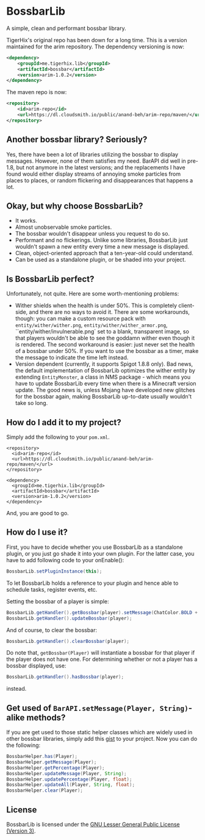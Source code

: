 # BossbarLib
A simple, clean and performant bossbar library.

TigerHix's original repo has been down for a long time. This is a version maintained for the arim repository.
The dependency versioning is now:
```xml
<dependency>
	<groupId>me.tigerhix.lib</groupId>
	<artifactId>bossbar</artifactId>
	<version>arim-1.0.2</version>
</dependency>
```

The maven repo is now:
```xml
<repository>
	<id>arim-repo</id>
	<url>https://dl.cloudsmith.io/public/anand-beh/arim-repo/maven/</url>
</repository>
```

Another bossbar library? Seriously?
--------------
Yes, there have been a lot of libraries utilizing the bossbar to display messages. However, none of them satisfies my need. BarAPI did well in pre-1.8, but not anymore in the latest versions; and the replacements I have found would either display streams of annoying smoke particles from places to places, or random flickering and disappearances that happens a lot.

Okay, but why choose BossbarLib?
--------------
* It works.
* Almost unobservable smoke particles.
* The bossbar wouldn't disappear unless you request to do so.
* Performant and no flickerings. Unlike some libraries, BossbarLib just wouldn't spawn a new entity every time a new message is displayed.
* Clean, object-oriented approach that a ten-year-old could understand.
* Can be used as a standalone plugin, or be shaded into your project.

Is BossbarLib perfect?
--------------
Unfortunately, not quite. Here are some worth-mentioning problems:
* Wither shields when the health is under 50%. This is completely client-side, and there are no ways to avoid it. There are some workarounds, though: you can make a custom resource pack with `entity/wither/wither.png`, `entity/wither/wither_armor.png`, ``entity/wither/invulnerable.png` set to a blank, transparent image, so that players wouldn't be able to see the goddamn wither even though it is rendered. The second workaround is easier: just never set the health of a bossbar under 50%. If you want to use the bossbar as a timer, make the message to indicate the time left instead. 
* Version dependent (currently, it supports Spigot 1.8.8 only). Bad news, the default implementation of BossbarLib optimizes the wither entity by extending `EntityMonster`, a class in NMS package - which means you have to update BossbarLib every time when there is a Minecraft version update. The good news is, unless Mojang have developed new glitches for the bossbar again, making BossbarLib up-to-date usually wouldn't take so long.

How do I add it to my project?
--------------
Simply add the following to your `pom.xml`.

    <repository>
      <id>arim-repo</id>
      <url>https://dl.cloudsmith.io/public/anand-beh/arim-repo/maven/</url>
    </repository>

    <dependency>
      <groupId>me.tigerhix.lib</groupId>
      <artifactId>bossbar</artifactId>
      <version>arim-1.0.2</version>
    </dependency>

And, you are good to go.

How do I use it?
--------------
First, you have to decide whether you use BossbarLib as a standalone plugin, or you just go shade it into your own plugin. For the latter case, you have to add following code to your onEnable():

```java
BossbarLib.setPluginInstance(this);
```

To let BossbarLib holds a reference to your plugin and hence able to schedule tasks, register events, etc.

Setting the bossbar of a player is simple:

```java
BossbarLib.getHandler().getBossbar(player).setMessage(ChatColor.BOLD + "I love cookies.").setPercentage(1f);
BossbarLib.getHandler().updateBossbar(player);
```

And of course, to clear the bossbar:

```java
BossbarLib.getHandler().clearBossbar(player);
```

Do note that, `getBossbar(Player)` will instantiate a bossbar for that player if the player does not have one. For determining whether or not a player has a bossbar displayed, use:

```java
BossbarLib.getHandler().hasBossbar(player);
```

instead.

Get used of `BarAPI.setMessage(Player, String)`-alike methods?
--------------
If you are get used to those static helper classes which are widely used in other bossbar libraries, simply add this [gist](https://gist.github.com/TigerHix/fd594f354b64ae298ff6) to your project. Now you can do the following:

```java
BossbarHelper.has(Player);
BossbarHelper.getMessage(Player);
BossbarHelper.getPercentage(Player);
BossbarHelper.updateMessage(Player, String);
BossbarHelper.updatePercentage(Player, float);
BossbarHelper.updateAll(Player, String, float);
BossbarHelper.clear(Player);
```

License
--------------
BossbarLib is licensed under the [GNU Lesser General Public License (Version 3)](https://github.com/TigerHix/BossbarLib/blob/1.8/LICENSE).
